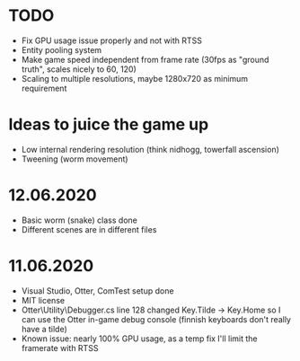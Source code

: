 # TODO
- Fix GPU usage issue properly and not with RTSS
- Entity pooling system
- Make game speed independent from frame rate (30fps as "ground truth", scales nicely to 60, 120)
- Scaling to multiple resolutions, maybe 1280x720 as minimum requirement

# Ideas to juice the game up
- Low internal rendering resolution (think nidhogg, towerfall ascension)
- Tweening (worm movement)

# 12.06.2020
- Basic worm (snake) class done
- Different scenes are in different files 

# 11.06.2020
- Visual Studio, Otter, ComTest setup done
- MIT license
- Otter\Utility\Debugger.cs line 128 changed Key.Tilde -> Key.Home so I can use the Otter in-game debug console (finnish keyboards don't really have a tilde)
- Known issue: nearly 100% GPU usage, as a temp fix I'll limit the framerate with RTSS